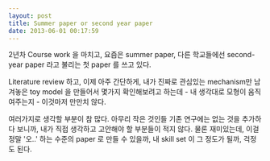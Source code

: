 ```yaml
---
layout: post
title: Summer paper or second year paper
date: 2013-06-01 00:17:59
---
```


2년차 Course work 을 마치고, 요즘은 summer paper, 다른 학교들에선 second-year paper 라고 불리는 첫 paper 를 쓰고 있다.

Literature review 하고, 이제 아주 간단하게, 내가 진짜로 관심있는 mechanism만 남겨놓은 toy model 을 만들어서 몇가지 확인해보려고 하는데 - 내 생각대로 모형이 움직여주는지 - 이것마저 만만치 않다.

여러가지로 생각할 부분이 참 많다. 아무리 작은 것인들 기존 연구에는 없는 것을 추가하다 보니까, 내가 직접 생각하고 고안해야 할 부분들이 적지 않다. 물론 재미있는데, 이걸 정말 '오..' 하는 수준의 paper 로 만들 수 있을까, 내 skill set 이 그 정도가 될까, 걱정도 된다.